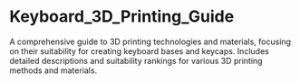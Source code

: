 # Keyboard_3D_Printing_Guide
A comprehensive guide to 3D printing technologies and materials, focusing on their suitability for creating keyboard bases and keycaps. Includes detailed descriptions and suitability rankings for various 3D printing methods and materials.
